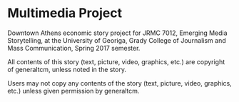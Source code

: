 # Multimedia Project
Downtown Athens economic story project for JRMC 7012, Emerging Media Storytelling, at the University of Georiga, Grady College of Journalism and Mass Communication, Spring 2017 semester. 

All contents of this story (text, picture, video, graphics, etc.) are copyright of generaltcm, unless noted in the story.

Users may not copy any contents of the story (text, picture, video, graphics, etc.) unless given permission by generaltcm.
